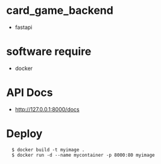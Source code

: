 # card_game_backend
  - fastapi
  
# software require
   - docker
  
# API Docs
   - http://127.0.0.1:8000/docs

# Deploy
```
  $ docker build -t myimage .
  $ docker run -d --name mycontainer -p 8000:80 myimage
```
